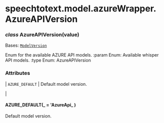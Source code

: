 # speechtotext.model.azureWrapper.AzureAPIVersion


### _class_ AzureAPIVersion(value)
Bases: [`ModelVersion`](speechtotext.model.modelWrapper.ModelVersion.md#speechtotext.model.modelWrapper.ModelVersion)

Enum for the available AZURE API models.
:param Enum: Available whisper API models.
:type Enum: AzureAPIVersion

### Attributes

| `AZURE_DEFAULT`
 | Default model version.

 |

#### AZURE_DEFAULT(_ = 'AzureApi_ )
Default model version.
